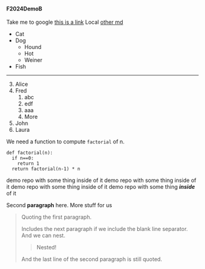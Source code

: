 #### F2024DemoB

Take me to google [this is a link](https://www.google.com)
Local [other md](abfile.md)

* Cat
* Dog
    * Hound
    * Hot
    * Weiner
* Fish

--------------------

3. Alice
1. Fred
    1. abc
    4. edf
    3. aaa
    6. More
1. John
1. Laura

We need a function to compute `factorial` of n.
```
def factorial(n):
  if n==0:
    return 1
  return factorial(n-1) * n
```

demo repo with some thing inside of it
demo repo with some thing inside of it
demo repo with some thing inside of it
demo repo with some thing ___inside___ of it

Second **paragraph** here. More stuff for us

> Quoting the first paragraph.
>
>Includes the next paragraph if we include
the blank line separator.
And we can nest.
>> Nested!
>
> And the last line of the second paragraph
is still quoted.
